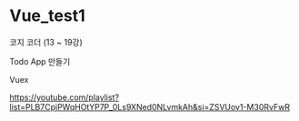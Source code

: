# Vue_test1

코지 코더 (13 ~ 19강)

Todo App 만들기

Vuex

https://youtube.com/playlist?list=PLB7CpjPWqHOtYP7P_0Ls9XNed0NLvmkAh&si=ZSVUov1-M30RvFwR
